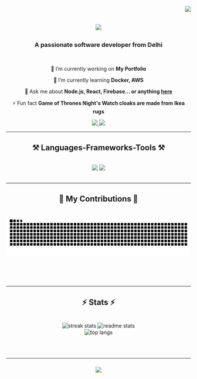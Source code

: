 <img align="right" src="https://visitor-badge.laobi.icu/badge?page_id=Abhyudaysharma.Abhyudaysharma" />

<h1 align="center">
    <img src="https://readme-typing-svg.herokuapp.com/?font=Righteous&size=35&center=true&vCenter=true&width=500&height=70&duration=4000&lines=Hi+There!+👋;+I'm+Abhyuday+Sharma!;" />
</h1>

<h3 align="center">A passionate software developer from Delhi</h3>

<br/>
<div align="center">
 
 🔭 I’m currently working on **My Portfolio**
 
 🌱 I’m currently learning **Docker, AWS**

💬 Ask me about **Node.js, React, Firebase... or anything [here](https://github.com/Abhyudaysharma/Abhyudaysharma/issues)**

⚡ Fun fact **Game of Thrones Night's Watch cloaks are made from Ikea rugs**

 </div>
 <div align="center"> 
  <a href="mailto:smeet4093@gmail.com">
    <img src="https://img.shields.io/badge/Gmail-333333?style=for-the-badge&logo=gmail&logoColor=red" target="_blank" />
  </a>
  <a href="linkedin.com/in/abhyuday-sharma-4bb15420a" target="_blank">
    <img src="https://img.shields.io/badge/LinkedIn-0077B5?style=for-the-badge&logo=linkedin&logoColor=white" target="_blank" />
  </a>
</div>
 <hr/>
 
<h2 align="center">⚒️ Languages-Frameworks-Tools ⚒️</h2>
<br/>
<div align="center">
    <img src="https://skillicons.dev/icons?i=react,bootstrap,html,css,vscode,github,figma,tailwind,git" />
    <img src="https://skillicons.dev/icons?i=nodejs,python,javascript,typescript,express,firebase,mongodb,java,nextjs,mysql" /><br>
</div>

<br/>
<hr/>

<div align="center">
  <h2>🐍 My Contributions 🐍</h2>
  <br>
   <img alt="snake eating my contributions" src="https://raw.githubusercontent.com/Abhyudaysharma/Abhyudaysharma/output/github-contribution-grid-snake.svg" />
  
  <br/><br/><br/>
</div>

<hr/>
<h2 align="center">⚡ Stats ⚡</h2>
<br>
<div align=center>
  <img width=390 src="https://github-readme-stats.vercel.app/?user=Abhyudaysharma&count_private=true&theme=react&border_radius=10" alt="streak stats"/>
  <img width=390 src="https://github-readme-stats-salesp07.vercel.app/api?username=salesp07&count_private=true&show_icons=true&theme=react&rank_icon=github&border_radius=10" alt="readme stats" />
  <br/>
  <img width=325 align="center" src="https://github-readme-stats-salesp07.vercel.app/api/top-langs/?username=salesp07&hide=HTML&langs_count=8&layout=compact&theme=react&border_radius=10&size_weight=0.5&count_weight=0.5&exclude_repo=github-readme-stats" alt="top langs" />
</div>

<br/><br/>
<hr/>
<h3 align="center">
<img src="https://readme-typing-svg.herokuapp.com/?
font=Righteous&size=25&center=true&vCenter=true&width=500&height=70&duration=4000&lines=Thanks+for+visiting!+;+Shoot+me+a+message+on+Linkedin !; I'm+always+down+to+collab+:)">
</h3>

<br/>

<!--## Hi there 👋

<!--
**Abhyudaysharma/Abhyudaysharma** is a ✨ _special_ ✨ repository because its `README.md` (this file) appears on your GitHub profile.

Here are some ideas to get you started:

- 🔭 I’m currently working on ...
- 🌱 I’m currently learning ...
- 👯 I’m looking to collaborate on ...
- 🤔 I’m looking for help with ...
- 💬 Ask me about ...
- 📫 How to reach me: ...
- 😄 Pronouns: ...
- ⚡ Fun fact: ...
-->
